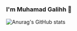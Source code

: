 ### I'm Muhamad Galihh 🐺
![Anurag's GitHub stats](https://github-readme-stats.vercel.app/api?username=muhgalihhh)
